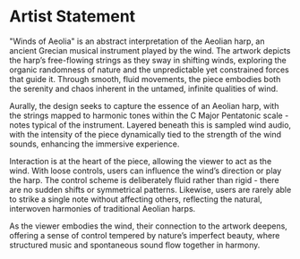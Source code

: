 # Artist Statement

"Winds of Aeolia" is an abstract interpretation of the Aeolian harp, an ancient Grecian musical instrument played by the wind. The artwork depicts the harp’s free-flowing strings as they sway in shifting winds, exploring the organic randomness of nature and the unpredictable yet constrained forces that guide it. Through smooth, fluid movements, the piece embodies both the serenity and chaos inherent in the untamed, infinite qualities of wind.

Aurally, the design seeks to capture the essence of an Aeolian harp, with the strings mapped to harmonic tones within the C Major Pentatonic scale - notes typical of the instrument. Layered beneath this is sampled wind audio, with the intensity of the piece dynamically tied to the strength of the wind sounds, enhancing the immersive experience.

Interaction is at the heart of the piece, allowing the viewer to act as the wind. With loose controls, users can influence the wind’s direction or play the harp. The control scheme is deliberately fluid rather than rigid - there are no sudden shifts or symmetrical patterns. Likewise, users are rarely able to strike a single note without affecting others, reflecting the natural, interwoven harmonies of traditional Aeolian harps.

As the viewer embodies the wind, their connection to the artwork deepens, offering a sense of control tempered by nature’s imperfect beauty, where structured music and spontaneous sound flow together in harmony.
